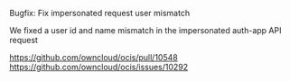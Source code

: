 Bugfix: Fix impersonated request user mismatch

We fixed a user id and name mismatch in the impersonated auth-app API request

https://github.com/owncloud/ocis/pull/10548
https://github.com/owncloud/ocis/issues/10292
